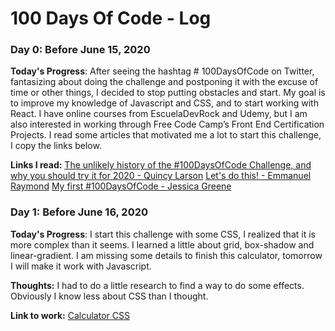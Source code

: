# 100 Days Of Code - Log

### Day 0: Before June 15, 2020

**Today's Progress**: After seeing the hashtag # 100DaysOfCode on Twitter, fantasizing about doing the challenge and postponing it with the excuse of time or other things, I decided to stop putting obstacles and start.
My goal is to improve my knowledge of Javascript and CSS, and to start working with React.
I have online courses from EscuelaDevRock and Udemy, but I am also interested in working through Free Code Camp’s Front End Certification Projects.
I read some articles that motivated me a lot to start this challenge, I copy the links below.

<!--**Thoughts:** I really struggled with CSS, but, overall, I feel like I am slowly getting better at it. Canvas is still new for me, but I managed to
figure out some basic functionality.-->

**Links I read:**
[The unlikely history of the #100DaysOfCode Challenge, and why you should try it for 2020 - Quincy Larson](https://www.freecodecamp.org/news/the-crazy-history-of-the-100daysofcode-challenge-and-why-you-should-try-it-for-2018-6c89a76e298d/)
[Let's do this! - Emmanuel Raymond](https://codeburst.io/100daysofcode-lets-do-this-ac6649045bdc)
[My first #100DaysOfCode - Jessica Greene](https://www.linkedin.com/pulse/my-first-100daysofcode-jessica-greene/)

### Day 1: Before June 16, 2020

**Today's Progress**: I start this challenge with some CSS, I realized that it is more complex than it seems. I learned a little about grid, box-shadow and linear-gradient.
I am missing some details to finish this calculator, tomorrow I will make it work with Javascript.

**Thoughts:** I had to do a little research to find a way to do some effects. Obviously I know less about CSS than I thought.

**Link to work:**
[Calculator CSS](https://codepen.io/gustofa/pen/jOWrgJN)
